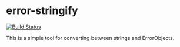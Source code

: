 # error-stringify

[![Build Status](https://travis-ci.com/harukitosa/error-stringify.svg?branch=main)](https://travis-ci.com/harukitosa/error-stringify)

This is a simple tool for converting between strings and ErrorObjects.